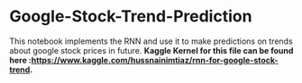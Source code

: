 # Google-Stock-Trend-Prediction
This notebook implements the RNN and use it to make predictions on trends about google stock prices in future.
**Kaggle Kernel for this file can be found here :https://www.kaggle.com/hussnainimtiaz/rnn-for-google-stock-trend.**

